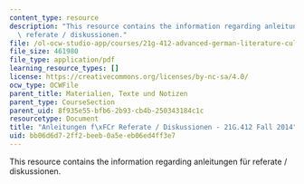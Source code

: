 ```yaml
---
content_type: resource
description: "This resource contains the information regarding anleitungen f\xFCr\
  \ referate / diskussionen."
file: /ol-ocw-studio-app/courses/21g-412-advanced-german-literature-culture-madness-murder-mysteries-fall-2014/bb06d6d72ff2beeb0a5eeb06ed4ff3e7_MIT21G_412F14_Wk2-3_ANLE.pdf
file_size: 461980
file_type: application/pdf
learning_resource_types: []
license: https://creativecommons.org/licenses/by-nc-sa/4.0/
ocw_type: OCWFile
parent_title: Materialien, Texte und Notizen
parent_type: CourseSection
parent_uid: 8f935e55-bfb6-2b93-cb4b-250343184c1c
resourcetype: Document
title: "Anleitungen f\xFCr Referate / Diskussionen - 21G.412 Fall 2014"
uid: bb06d6d7-2ff2-beeb-0a5e-eb06ed4ff3e7
---
```

This resource contains the information regarding anleitungen für referate / diskussionen.